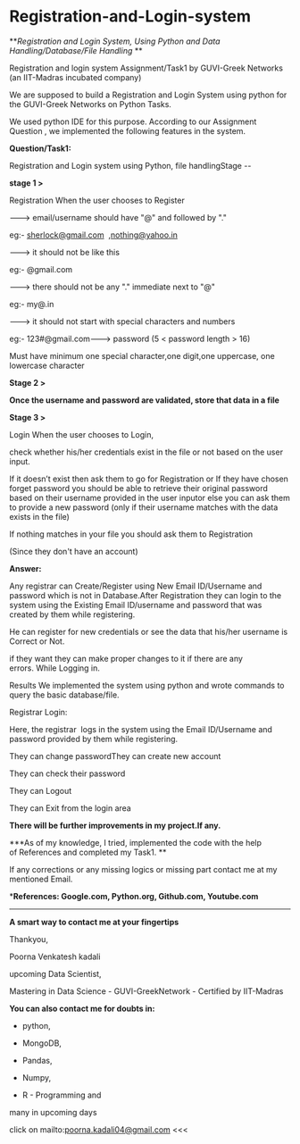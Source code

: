 # Registration-and-Login-system

***Registration and Login System, Using Python and Data Handling/Database/File Handling* **

Registration and login system Assignment/Task1 by GUVI-Greek Networks (an IIT-Madras incubated company)


We are supposed to build a Registration and Login System using python for the GUVI-Greek Networks on Python Tasks. 

We used python IDE for this purpose. According to our Assignment Question , we implemented the following features in the system.

**Question/Task1:**

Registration and Login system using Python, file handlingStage --

**stage 1 >**  

Registration When the user chooses to Register

---> email/username should have "@" and followed by "."   

eg:- sherlock@gmail.com  ,nothing@yahoo.in

---> it should not be like this   

eg:- @gmail.com      

---> there should not be any "." immediate next to "@"    

eg:- my@.in   

---> it should not start with special characters and numbers

eg:- 123#@gmail.com---> password (5 < password length > 16)     

Must have minimum one special character,one digit,one uppercase, one lowercase character 

**Stage 2 >** 

****Once the username and password are validated, store that data in a file****

**Stage 3 >**


Login When the user chooses to Login, 

check whether his/her credentials exist in the file or not based on the user input. 

If it doesn’t exist then ask them to go for Registration or If they have chosen forget password you should be able to retrieve their original password based on their username provided in the user inputor else you can ask them to provide a new password
(only if their username matches with the data exists in the file)

If nothing matches in your file you should ask them to Registration

(Since they don't have an account)

**Answer:**

Any registrar can Create/Register using New Email ID/Username and password which is not in Database.After Registration they can login to the system using the Existing Email ID/username and password that was created by them while registering.

He can register for new credentials or see the data that his/her username is Correct or Not. 

if they want they can make proper changes to it if there are any errors. While Logging in.

Results We implemented the system using python and wrote commands to query the basic database/file.

Registrar Login:

Here, the registrar  logs in the system using the Email ID/Username and password provided by them while registering.

They can change passwordThey can create new account

They can check their password

They can Logout 

They can Exit from the login area


**There will be further improvements in my project.If any.**


***As of my knowledge, I tried, implemented the code with the help of References and completed my Task1. **

If any corrections or any missing logics or missing part contact me at my mentioned Email.

***References: Google.com, Python.org, Github.com, Youtube.com**

---

**A smart way to contact me at your fingertips** 

Thankyou,

Poorna Venkatesh kadali

upcoming Data Scientist,

Mastering in Data Science - GUVI-GreekNetwork - Certified by IIT-Madras

**You can also contact me for doubts in:**

- python,

- MongoDB,

- Pandas,

- Numpy,

- R - Programming and 

many in upcoming days

click on mailto:poorna.kadali04@gmail.com <<<
